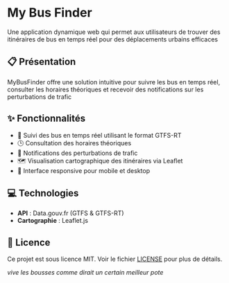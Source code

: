 # My Bus Finder

Une application dynamique web qui permet aux utilisateurs de trouver des itinéraires de bus en temps réel pour des déplacements urbains efficaces

## 📋 Présentation

MyBusFinder offre une solution intuitive pour suivre les bus en temps réel, consulter les horaires théoriques et recevoir des notifications sur les perturbations de trafic

## ✨ Fonctionnalités

- 🚌 Suivi des bus en temps réel utilisant le format GTFS-RT
- 🕒 Consultation des horaires théoriques
- 🚧 Notifications des perturbations de trafic
- 🗺️ Visualisation cartographique des itinéraires via Leaflet
- 📱 Interface responsive pour mobile et desktop

## 💻 Technologies
- **API** : Data.gouv.fr (GTFS & GTFS-RT)
- **Cartographie** : Leaflet.js

## 📄 Licence

Ce projet est sous licence MIT. Voir le fichier [LICENSE](LICENSE) pour plus de détails.

*vive les bousses comme dirait un certain meilleur pote*
